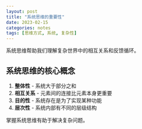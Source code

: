 ```yaml
---
layout: post
title: "系统思维的重要性"
date: 2023-02-15
categories: notes
tags: [思维方式, 系统, 复杂性]
---
```


系统思维帮助我们理解复杂世界中的相互关系和反馈循环。

## 系统思维的核心概念

1. **整体性** - 系统大于部分之和
2. **相互关系** - 元素间的连接比元素本身更重要
3. **目的性** - 系统存在是为了实现某种功能
4. **层次性** - 系统内部有不同的层级结构

掌握系统思维有助于解决复杂问题。
